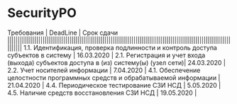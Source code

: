 # SecurityPO
Требования                                                                            | DeadLine	    | Срок сдачи
|||||||||||||||||||||||||||||||||||||||||||||||||||||||||||||||||||||||||||||||||||||||||||||||||||||||||||||||||||
1.1. Идентификация, проверка подлинности и контроль доступа субъектов в систему	      | 16.03.2020	  |
2.1. Регистрация и учет входа (выхода) субъектов доступа в (из) систему(ы) (узел сети)| 24.03.2020	  |
2.2. Учет носителей информации	                                                      | 7.04.2020	    |
4.1. Обеспечение целостности программных средств и обрабатываемой информации	        | 21.04.2020	  |
4.4. Периодическое тестирование СЗИ НСД	                                              | 5.05.2020	    |
4.5. Наличие средств восстановления СЗИ НСД	                                          | 19.05.2020	  |
